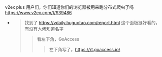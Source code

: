 
v2ex plus 用户们，你们知道你们的浏览器被用来跑分布式爬虫了吗 https://www.v2ex.com/t/939486
- > 找到了 https://vdaily.huguotao.com/report.html 这个面板挺好看的，有没有大佬知道名字
  >> 看左下角，GoAccess
  >>> 左下角写了，https://rt.goaccess.io/

